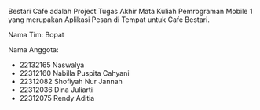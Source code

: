 Bestari Cafe adalah Project Tugas Akhir Mata Kuliah Pemrograman Mobile 1 yang merupakan Aplikasi Pesan di Tempat untuk Cafe Bestari.

Nama Tim: Bopat

Nama Anggota:
- 22132165 Naswalya
- 22312160 Nabilla Puspita Cahyani
- 22312082 Shofiyah Nur Jannah
- 22312036 Dina Juliarti
- 22312075 Rendy Aditia
